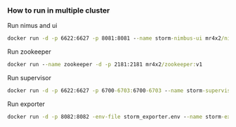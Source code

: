 ### How to run in multiple cluster


Run nimus and ui

```cmd
docker run -d -p 6622:6627 -p 8081:8081 --name storm-nimbus-ui mr4x2/nimbus:v2
```

Run zookeeper

```cmd
docker run --name zookeeper -d -p 2181:2181 mr4x2/zookeeper:v1
```

Run supervisor

```cmd
docker run -d -p 6622:6627 -p 6700-6703:6700-6703 --name storm-supervisor mr4x2/supervisor:v1
```


Run exporter
```cmd
docker run -d -p 8082:8082 -env-file storm_exporter.env --name storm-exporter mr4x2/stormexporter:v1
```
